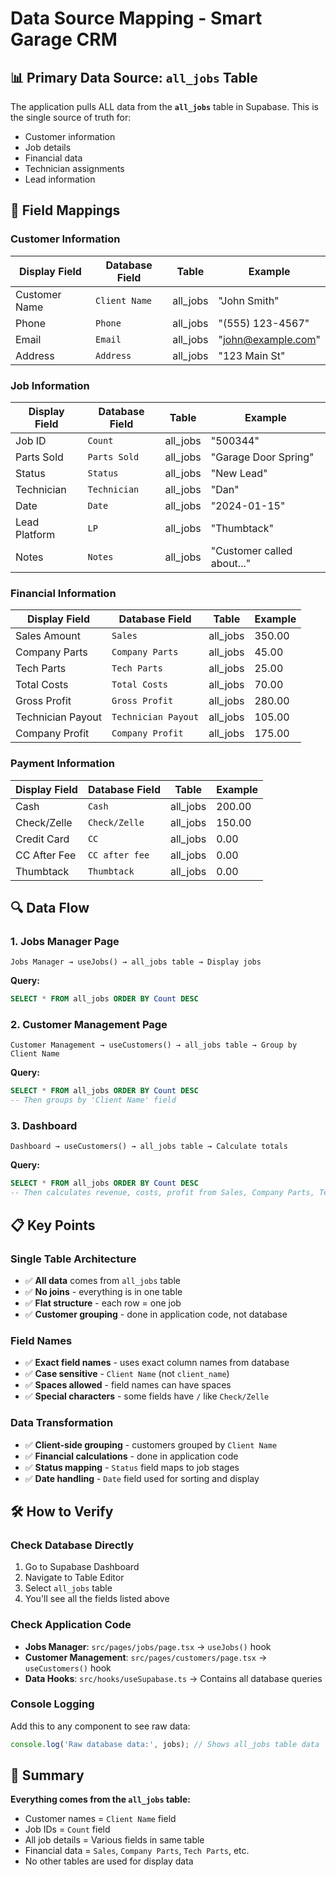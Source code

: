# Data Source Mapping - Smart Garage CRM

## 📊 **Primary Data Source: `all_jobs` Table**

The application pulls ALL data from the **`all_jobs`** table in Supabase. This is the single source of truth for:
- Customer information
- Job details  
- Financial data
- Technician assignments
- Lead information

## 🔗 **Field Mappings**

### **Customer Information**
| Display Field | Database Field | Table | Example |
|---------------|----------------|-------|---------|
| Customer Name | `Client Name` | all_jobs | "John Smith" |
| Phone | `Phone` | all_jobs | "(555) 123-4567" |
| Email | `Email` | all_jobs | "john@example.com" |
| Address | `Address` | all_jobs | "123 Main St" |

### **Job Information**
| Display Field | Database Field | Table | Example |
|---------------|----------------|-------|---------|
| Job ID | `Count` | all_jobs | "500344" |
| Parts Sold | `Parts Sold` | all_jobs | "Garage Door Spring" |
| Status | `Status` | all_jobs | "New Lead" |
| Technician | `Technician` | all_jobs | "Dan" |
| Date | `Date` | all_jobs | "2024-01-15" |
| Lead Platform | `LP` | all_jobs | "Thumbtack" |
| Notes | `Notes` | all_jobs | "Customer called about..." |

### **Financial Information**
| Display Field | Database Field | Table | Example |
|---------------|----------------|-------|---------|
| Sales Amount | `Sales` | all_jobs | 350.00 |
| Company Parts | `Company Parts` | all_jobs | 45.00 |
| Tech Parts | `Tech Parts` | all_jobs | 25.00 |
| Total Costs | `Total Costs` | all_jobs | 70.00 |
| Gross Profit | `Gross Profit` | all_jobs | 280.00 |
| Technician Payout | `Technician Payout` | all_jobs | 105.00 |
| Company Profit | `Company Profit` | all_jobs | 175.00 |

### **Payment Information**
| Display Field | Database Field | Table | Example |
|---------------|----------------|-------|---------|
| Cash | `Cash` | all_jobs | 200.00 |
| Check/Zelle | `Check/Zelle` | all_jobs | 150.00 |
| Credit Card | `CC` | all_jobs | 0.00 |
| CC After Fee | `CC after fee` | all_jobs | 0.00 |
| Thumbtack | `Thumbtack` | all_jobs | 0.00 |

## 🔍 **Data Flow**

### **1. Jobs Manager Page**
```
Jobs Manager → useJobs() → all_jobs table → Display jobs
```

**Query:**
```sql
SELECT * FROM all_jobs ORDER BY Count DESC
```

### **2. Customer Management Page**
```
Customer Management → useCustomers() → all_jobs table → Group by Client Name
```

**Query:**
```sql
SELECT * FROM all_jobs ORDER BY Count DESC
-- Then groups by 'Client Name' field
```

### **3. Dashboard**
```
Dashboard → useCustomers() → all_jobs table → Calculate totals
```

**Query:**
```sql
SELECT * FROM all_jobs ORDER BY Count DESC
-- Then calculates revenue, costs, profit from Sales, Company Parts, Tech Parts fields
```

## 📋 **Key Points**

### **Single Table Architecture**
- ✅ **All data** comes from `all_jobs` table
- ✅ **No joins** - everything is in one table
- ✅ **Flat structure** - each row = one job
- ✅ **Customer grouping** - done in application code, not database

### **Field Names**
- ✅ **Exact field names** - uses exact column names from database
- ✅ **Case sensitive** - `Client Name` (not `client_name`)
- ✅ **Spaces allowed** - field names can have spaces
- ✅ **Special characters** - some fields have `/` like `Check/Zelle`

### **Data Transformation**
- ✅ **Client-side grouping** - customers grouped by `Client Name`
- ✅ **Financial calculations** - done in application code
- ✅ **Status mapping** - `Status` field maps to job stages
- ✅ **Date handling** - `Date` field used for sorting and display

## 🛠️ **How to Verify**

### **Check Database Directly**
1. Go to Supabase Dashboard
2. Navigate to Table Editor
3. Select `all_jobs` table
4. You'll see all the fields listed above

### **Check Application Code**
- **Jobs Manager**: `src/pages/jobs/page.tsx` → `useJobs()` hook
- **Customer Management**: `src/pages/customers/page.tsx` → `useCustomers()` hook  
- **Data Hooks**: `src/hooks/useSupabase.ts` → Contains all database queries

### **Console Logging**
Add this to any component to see raw data:
```javascript
console.log('Raw database data:', jobs); // Shows all_jobs table data
```

## 🎯 **Summary**

**Everything comes from the `all_jobs` table:**
- Customer names = `Client Name` field
- Job IDs = `Count` field  
- All job details = Various fields in same table
- Financial data = `Sales`, `Company Parts`, `Tech Parts`, etc.
- No other tables are used for display data
